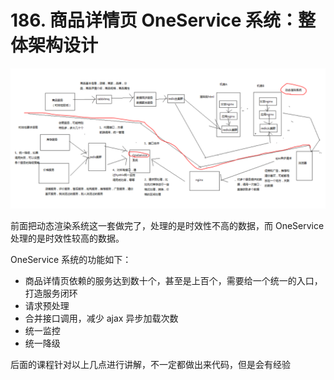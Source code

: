 # 186. 商品详情页 OneService 系统：整体架构设计
![](assets/markdown-img-paste-20190926210820699.png)


前面把动态渲染系统这一套做完了，处理的是时效性不高的数据，而 OneService 处理的是时效性较高的数据。

OneService 系统的功能如下：

- 商品详情页依赖的服务达到数十个，甚至是上百个，需要给一个统一的入口，打造服务闭环
- 请求预处理
- 合并接口调用，减少 ajax 异步加载次数
- 统一监控
- 统一降级

后面的课程针对以上几点进行讲解，不一定都做出来代码，但是会有经验
